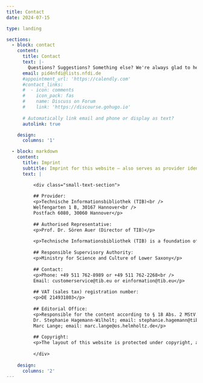 ```yaml
---
title: Contact
date: 2024-07-15

type: landing

sections:
  - block: contact
    content:
      title: Contact
      text: |-
        Questions? Suggestions? Something else? We're always glad to hear from you.
      email: pid4nfdi@lists.nfdi.de
      #appointment_url: 'https://calendly.com'
      #contact_links:
      #  - icon: comments
      #    icon_pack: fas
      #    name: Discuss on Forum
      #    link: 'https://discourse.gohugo.io'
    
      # Automatically link email and phone or display as text?
      autolink: true

    design:
      columns: '1'

  - block: markdown
    content:
      title: Imprint
      subtitle: Imprint for this website – also serves as provider identification according to § 5 Digitale Dienste Gesetz (DDG)
      text: |

          <div class="small-text-section">
              
          ## Provider:
          <p>Technische Informationsbibliothek (TIB)<br />
          Welfengarten 1 B, 30167 Hannover<br />
          Postfach 6080, 30060 Hannover</p>
          
          ## Authorised Representative:
          <p>Prof. Dr. Sören Auer (Director of TIB)</p>
          
          <p>Technische Informationsbibliothek (TIB) is a foundation of public law of the state of Lower Saxony.</p>
          
          ## Responsible Supervisory Authority:
          <p>Ministry for Science and Culture of Lower Saxony</p>
          
          ## Contact:
          <p>Phone: +49 511 762-8989 or +49 511 762-2268<br />
          Email: customerservice@tib.eu or einformation@tib.eu</p>
          
          ## VAT (sales tax) registration number:
          <p>DE 214931803</p>
          
          ## Editorial Office:
          <p>Responsible for the content according to § 18 Abs. 2 MStV:<br />
          Dr. Stephanie Hagemann-Wilholt; email: stephanie.hagemann@tib.eu<br />
          Marc Lange; email: marc.lange@os.helmholtz.de</p>
          
          ## Copyright:
          <p>The layout of this website is protected under copyright, as are the graphics and all other contents contained in the website.</p>
          
          </div>
              
    design:
      columns: '2'
---
```

